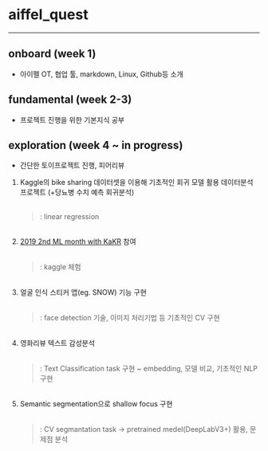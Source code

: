 # aiffel_quest

---

## onboard (week 1)
  - 아이펠 OT, 협업 툴, markdown, Linux, Github등 소개


## fundamental (week 2-3)
  - 프로젝트 진행을 위한 기본지식 공부


## exploration (week 4 ~ in progress)
  -  간단한 토이프로젝트 진행, 피어리뷰

1. Kaggle의 bike sharing 데이터셋을 이용해 기초적인 회귀 모델 활용 데이터분석 프로젝트 (+당뇨병 수치 예측 회귀분석)<br><br>
   > : linear regression <br>
   <br>
2. [2019 2nd ML month with KaKR](https://www.kaggle.com/competitions/2019-2nd-ml-month-with-kakr/overview) 참여<br><br>
   > : kaggle 체험<br>
   <br>
3. 얼굴 인식 스티커 앱(eg. SNOW) 기능 구현<br><br>
   > : face detection 기술, 이미지 처리기법 등 기초적인 CV 구현<br>
   <br>
4. 영화리뷰 텍스트 감성분석<br><br>
   > : Text Classification task 구현 ~ embedding, 모델 비교, 기초적인 NLP 구현<br>
   <br>
5. Semantic segmentation으로 shallow focus 구현<br><br>
   > : CV segmantation task -> pretrained medel(DeepLabV3+) 활용, 문제점 분석<br>
   <br>
